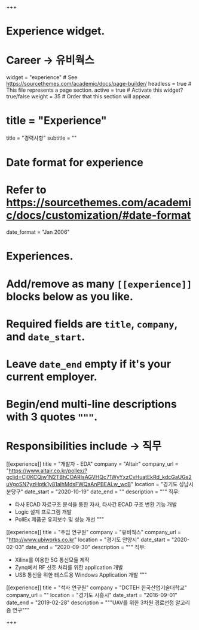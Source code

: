 +++
# Experience widget.

# Career -> 유비웍스

widget = "experience"  # See https://sourcethemes.com/academic/docs/page-builder/
headless = true  # This file represents a page section.
active = true  # Activate this widget? true/false
weight = 35  # Order that this section will appear.

# title = "Experience"
title = "경력사항"
subtitle = ""

# Date format for experience
#   Refer to https://sourcethemes.com/academic/docs/customization/#date-format
date_format = "Jan 2006"

# Experiences.
#   Add/remove as many `[[experience]]` blocks below as you like.
#   Required fields are `title`, `company`, and `date_start`.
#   Leave `date_end` empty if it's your current employer.
#   Begin/end multi-line descriptions with 3 quotes `"""`.

# Responsibilities include -> 직무
[[experience]]
  title = "개발자 - EDA"
  company = "Altair"
  company_url = "https://www.altair.co.kr/pollex/?gclid=Cj0KCQjw1N2TBhCOARIsAGVHQc71WyYxzCvHuatEkRd_kdcGaUGs2uVgoSN7yzHptk1y81alhMdsFWQaAnPBEALw_wcB"
  location = "경기도 성남시 분당구"
  date_start = "2020-10-19"
  date_end = ""
  description = """
  직무:
  * 타사 ECAD 자료구조 분석을 통한 자사, 타사간 ECAD 구조 변환 기능 개발
  * Logic 설계 프로그램 개발
  * PollEx 제품군 유지보수 및 성능 개선
  """

[[experience]]
  title = "주임 연구원"
  company = "유비웍스"
  company_url = "http://www.ubiworks.co.kr"
  location = "경기도 안양시"
  date_start = "2020-02-03"
  date_end = "2020-09-30"
  description = """
  직무:
  * Xilinx를 이용한 5G 통신모듈 제작
  * Zynq에서 RF 신호 처리를 위한 application 개발
  * USB 통신을 위한 테스트용 Windows Application 개발
  """

[[experience]]
  title = "석사 연구원"
  company = "DCTEH 한국산업기술대학교"
  company_url = ""
  location = "경기도 시흥시"
  date_start = "2016-09-01"
  date_end = "2019-02-28"
  description = """UAV를 위한 3차원 경로선정 알고리즘 연구"""

+++

